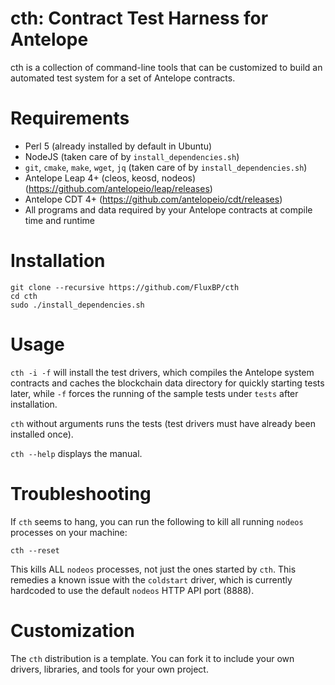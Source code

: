 # cth: Contract Test Harness for Antelope

cth is a collection of command-line tools that can be customized to build an automated test system for a set of Antelope contracts.

# Requirements

- Perl 5 (already installed by default in Ubuntu)
- NodeJS (taken care of by `install_dependencies.sh`)
- `git`, `cmake`, `make`, `wget`, `jq` (taken care of by `install_dependencies.sh`)
- Antelope Leap 4+ (cleos, keosd, nodeos) (https://github.com/antelopeio/leap/releases)
- Antelope CDT 4+ (https://github.com/antelopeio/cdt/releases)
- All programs and data required by your Antelope contracts at compile time and runtime

# Installation

```
git clone --recursive https://github.com/FluxBP/cth
cd cth
sudo ./install_dependencies.sh
```

# Usage

`cth -i -f` will install the test drivers, which compiles the Antelope system contracts and caches the blockchain data directory for quickly starting tests later, while `-f` forces the running of the sample tests under `tests` after installation.

`cth` without arguments runs the tests (test drivers must have already been installed once).

`cth --help` displays the manual.

# Troubleshooting

If `cth` seems to hang, you can run the following to kill all running `nodeos` processes on your machine:

```
cth --reset
```

This kills ALL `nodeos` processes, not just the ones started by `cth`. This remedies a known issue with the `coldstart` driver, which is currently hardcoded to use the default `nodeos` HTTP API port (8888).

# Customization

The `cth` distribution is a template. You can fork it to include your own drivers, libraries, and tools for your own project.

